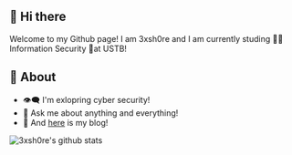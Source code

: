 
## 👋 Hi there 
Welcome to my Github page! I am 3xsh0re and I am currently studing 👨‍💻 Information Security 🥳at USTB!

## 🧐 About
- 👁‍🗨 I'm exlopring cyber security!
- 💬 Ask me about anything and everything! 
- 🚀 And [here](https://3xsh0re.github.io/) is my blog!

![3xsh0re's github stats](https://github-readme-stats.vercel.app/api/?username=3xsh0re&show_icons=true&title_color=fff&icon_color=79ff97&text_color=9f9f9f&bg_color=151515)

